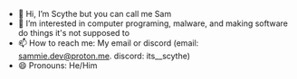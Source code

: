 - 👋 Hi, I’m Scythe but you can call me Sam
- 👀 I’m interested in computer programing, malware, and making software do things it's not supposed to
- 📫 How to reach me: My email or discord (email: sammie.dev@proton.me. discord: its__scythe)
- 😄 Pronouns: He/Him

<!---
Scythecode/Scythecode is a ✨ special ✨ repository because its `README.md` (this file) appears on your GitHub profile.
You can click the Preview link to take a look at your changes.
--->
